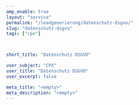 ```yaml
---
amp_enable: true
layout: "service"
permalink: "/leadgenerierung/datenschutz-dsgvo/"
slug: "datenschutz-dsgvo"
tags: ["cpx"]



short_title: "Datenschutz DSGVO"

user_subject: "CPX"
user_title: "Datenschutz DSGVO"
user_excerpt: false

meta_title: "<empty>"
meta_description: "<empty>"
---
```

